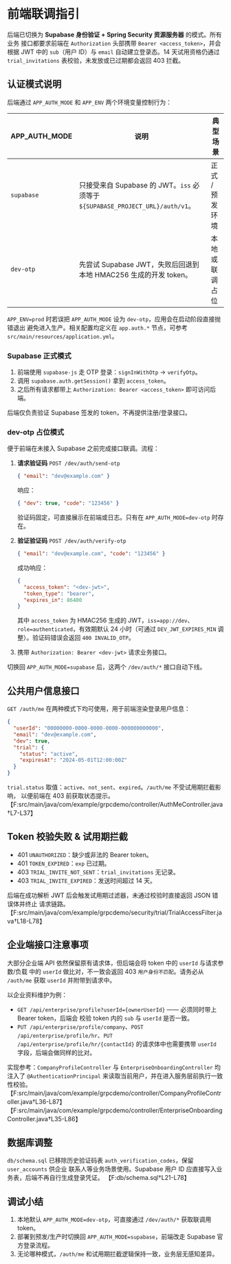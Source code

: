 # 前端联调指引

后端已切换为 **Supabase 身份验证 + Spring Security 资源服务器** 的模式。所有业务
接口都要求前端在 `Authorization` 头部携带 `Bearer <access_token>`，并会根据 JWT 中的
`sub`（用户 ID）与 `email` 自动建立登录态。14 天试用资格仍通过 `trial_invitations`
表校验，未发放或已过期都会返回 403 拦截。

## 认证模式说明

后端通过 `APP_AUTH_MODE` 和 `APP_ENV` 两个环境变量控制行为：

| APP_AUTH_MODE | 说明 | 典型场景 |
| ------------- | ---- | -------- |
| `supabase`    | 只接受来自 Supabase 的 JWT。`iss` 必须等于 `${SUPABASE_PROJECT_URL}/auth/v1`。 | 正式 / 预发环境 |
| `dev-otp`     | 先尝试 Supabase JWT，失败后回退到本地 HMAC256 生成的开发 token。 | 本地或联调占位 |

`APP_ENV=prod` 时若误把 `APP_AUTH_MODE` 设为 `dev-otp`，应用会在启动阶段直接抛错退出
避免进入生产。相关配置均定义在 `app.auth.*` 节点，可参考 `src/main/resources/application.yml`。

### Supabase 正式模式

1. 前端使用 `supabase-js` 走 OTP 登录：`signInWithOtp` → `verifyOtp`。
2. 调用 `supabase.auth.getSession()` 拿到 `access_token`。
3. 之后所有请求都带上 `Authorization: Bearer <access_token>` 即可访问后端。

后端仅负责验证 Supabase 签发的 token，不再提供注册/登录接口。

### dev-otp 占位模式

便于前端在未接入 Supabase 之前完成接口联调。流程：

1. **请求验证码** `POST /dev/auth/send-otp`

   ```json
   { "email": "dev@example.com" }
   ```

   响应：

   ```json
   { "dev": true, "code": "123456" }
   ```

   验证码固定，可直接展示在前端或日志。只有在 `APP_AUTH_MODE=dev-otp` 时存在。

2. **验证验证码** `POST /dev/auth/verify-otp`

   ```json
   { "email": "dev@example.com", "code": "123456" }
   ```

   成功响应：

   ```json
   {
     "access_token": "<dev-jwt>",
     "token_type": "bearer",
     "expires_in": 86400
   }
   ```

   其中 `access_token` 为 HMAC256 生成的 JWT，`iss=app://dev`、`role=authenticated`，有效期默认 24 小时（可通过
   `DEV_JWT_EXPIRES_MIN` 调整）。验证码错误会返回 `400 INVALID_OTP`。

3. 携带 `Authorization: Bearer <dev-jwt>` 请求业务接口。

切换回 `APP_AUTH_MODE=supabase` 后，这两个 `/dev/auth/*` 接口自动下线。

## 公共用户信息接口

`GET /auth/me` 在两种模式下均可使用，用于前端渲染登录用户信息：

```json
{
  "userId": "00000000-0000-0000-0000-000000000000",
  "email": "dev@example.com",
  "dev": true,
  "trial": {
    "status": "active",
    "expiresAt": "2024-05-01T12:00:00Z"
  }
}
```

`trial.status` 取值：`active`、`not_sent`、`expired`。`/auth/me` 不受试用期拦截影响，
以便前端在 403 前获取状态提示。【F:src/main/java/com/example/grpcdemo/controller/AuthMeController.java†L7-L37】

## Token 校验失败 & 试用期拦截

* 401 `UNAUTHORIZED`：缺少或非法的 Bearer token。
* 401 `TOKEN_EXPIRED`：`exp` 已过期。
* 403 `TRIAL_INVITE_NOT_SENT`：`trial_invitations` 无记录。
* 403 `TRIAL_INVITE_EXPIRED`：发送时间超过 14 天。

后端在成功解析 JWT 后会触发试用期过滤器，未通过校验时直接返回 JSON 错误体并终止
请求链路。【F:src/main/java/com/example/grpcdemo/security/trial/TrialAccessFilter.java†L18-L78】

## 企业端接口注意事项

大部分企业端 API 依然保留原有请求体，但后端会将 token 中的 `userId` 与请求参数/负载
中的 `userId` 做比对，不一致会返回 403 `用户身份不匹配`。请务必从 `/auth/me` 获取
`userId` 并附带到请求中。

以企业资料维护为例：

* `GET /api/enterprise/profile?userId={ownerUserId}` —— 必须同时带上 Bearer token，后端会
  校验 token 内的 `sub` 与 `userId` 是否一致。
* `PUT /api/enterprise/profile/company`、`POST /api/enterprise/profile/hr`、`PUT /api/enterprise/profile/hr/{contactId}`
  的请求体中也需要携带 `userId` 字段，后端会做同样的比对。

实现参考：`CompanyProfileController` 与 `EnterpriseOnboardingController` 均注入了
`@AuthenticationPrincipal` 来读取当前用户，并在进入服务层前执行一致性校验。
【F:src/main/java/com/example/grpcdemo/controller/CompanyProfileController.java†L36-L87】【F:src/main/java/com/example/grpcdemo/controller/EnterpriseOnboardingController.java†L35-L86】

## 数据库调整

`db/schema.sql` 已移除历史验证码表 `auth_verification_codes`，保留 `user_accounts` 供企业
联系人等业务场景使用。Supabase 用户 ID 应直接写入业务表，后端不再自行生成登录凭证。
【F:db/schema.sql†L21-L78】

## 调试小结

1. 本地默认 `APP_AUTH_MODE=dev-otp`，可直接通过 `/dev/auth/*` 获取联调用 token。
2. 部署到预发/生产时切换回 `APP_AUTH_MODE=supabase`，前端改走 Supabase 官方登录流程。
3. 无论哪种模式，`/auth/me` 和试用期拦截逻辑保持一致，业务层无感知差异。

